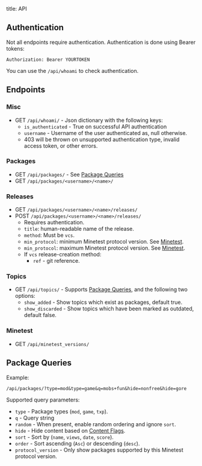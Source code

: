 title: API

## Authentication

Not all endpoints require authentication.
Authentication is done using Bearer tokens:

	Authorization: Bearer YOURTOKEN

You can use the `/api/whoami` to check authentication.

## Endpoints

### Misc

* GET `/api/whoami/` - Json dictionary with the following keys:
	* `is_authenticated` - True on successful API authentication
	* `username` - Username of the user authenticated as, null otherwise.
	* 403 will be thrown on unsupported authentication type, invalid access token, or other errors.

### Packages

* GET `/api/packages/` - See [Package Queries](#package-queries)
* GET `/api/packages/<username>/<name>/`

### Releases

* GET `/api/packages/<username>/<name>/releases/`
* POST `/api/packages/<username>/<name>/releases/`
	* Requires authentication.
	* `title`: human-readable name of the release.
	* `method`: Must be `vcs`.
	* `min_protocol`: minimum Minetest protocol version. See [Minetest](#minetest).
	* `min_protocol`: maximum Minetest protocol version. See [Minetest](#minetest).
	* If `vcs` release-creation method:
		* `ref` - git reference.


### Topics

* GET `/api/topics/` - Supports [Package Queries](#package-queries), and the following two options:
    * `show_added` - Show topics which exist as packages, default true.
	* `show_discarded` - Show topics which have been marked as outdated, default false.

### Minetest

* GET `/api/minetest_versions/`


## Package Queries

Example:

	/api/packages/?type=mod&type=game&q=mobs+fun&hide=nonfree&hide=gore

Supported query parameters:

* `type` - Package types (`mod`, `game`, `txp`).
* `q` - Query string
* `random` - When present, enable random ordering and ignore `sort`.
* `hide` - Hide content based on [Content Flags](content_flags).
* `sort` - Sort by (`name`, `views`, `date`, `score`).
* `order` - Sort ascending (`Asc`) or descending (`desc`).
* `protocol_version` - Only show packages supported by this Minetest protocol version.
